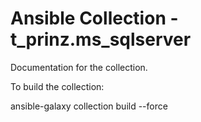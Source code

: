 # Ansible Collection - t_prinz.ms_sqlserver

Documentation for the collection.

To build the collection:

ansible-galaxy collection build --force
